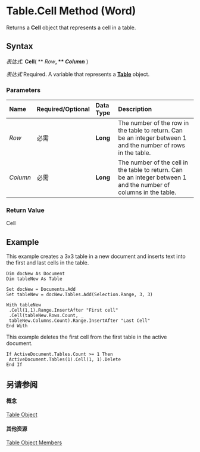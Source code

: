
# Table.Cell Method (Word)

Returns a  **Cell** object that represents a cell in a table.


## Syntax

 _表达式_. **Cell**( ** _Row_**, ** _Column_** )

 _表达式_ Required. A variable that represents a **[Table](996b58dd-ebc6-ee30-5bfe-c5e51a0f71d6.md)** object.


### Parameters



|**Name**|**Required/Optional**|**Data Type**|**Description**|
|:-----|:-----|:-----|:-----|
| _Row_|必需|**Long**|The number of the row in the table to return. Can be an integer between 1 and the number of rows in the table.|
| _Column_|必需|**Long**|The number of the cell in the table to return. Can be an integer between 1 and the number of columns in the table.|

### Return Value

Cell


## Example

This example creates a 3x3 table in a new document and inserts text into the first and last cells in the table.


```
Dim docNew As Document 
Dim tableNew As Table 
 
Set docNew = Documents.Add 
Set tableNew = docNew.Tables.Add(Selection.Range, 3, 3) 
 
With tableNew 
 .Cell(1,1).Range.InsertAfter "First cell" 
 .Cell(tableNew.Rows.Count, _ 
 tableNew.Columns.Count).Range.InsertAfter "Last Cell" 
End With
```

This example deletes the first cell from the first table in the active document.




```
If ActiveDocument.Tables.Count >= 1 Then 
 ActiveDocument.Tables(1).Cell(1, 1).Delete 
End If
```


## 另请参阅


#### 概念


[Table Object](996b58dd-ebc6-ee30-5bfe-c5e51a0f71d6.md)
#### 其他资源


[Table Object Members](http://msdn.microsoft.com/library/5367ee92-b5a3-92c7-787b-46a302586a0d%28Office.15%29.aspx)